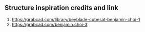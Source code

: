 ## Structure inspiration credits and link 
1. https://grabcad.com/library/beyblade-cubesat-benjamin-choi-1
2. https://grabcad.com/benjamin.choi-3
